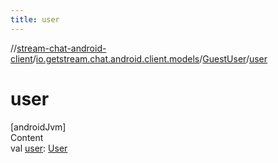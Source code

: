 ```yaml
---
title: user
---
```

//[stream-chat-android-client](../../../index.md)/[io.getstream.chat.android.client.models](../index.md)/[GuestUser](index.md)/[user](user.md)



# user  
[androidJvm]  
Content  
val [user](user.md): [User](../User/index.md)  



